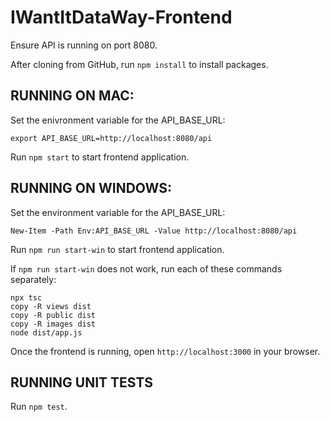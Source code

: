 # IWantItDataWay-Frontend
Ensure API is running on port 8080.

After cloning from GitHub, run `npm install` to install packages.

RUNNING ON MAC:
---
Set the enivronment variable for the API_BASE_URL:

`export API_BASE_URL=http://localhost:8080/api`

Run `npm start` to start frontend application.


RUNNING ON WINDOWS:
---
Set the environment variable for the API_BASE_URL:

`New-Item -Path Env:API_BASE_URL -Value http://localhost:8080/api`

Run `npm run start-win` to start frontend application.

If `npm run start-win` does not work, run each of these commands separately:

```
npx tsc
copy -R views dist
copy -R public dist
copy -R images dist
node dist/app.js
```

Once the frontend is running, open `http://localhost:3000` in your browser.

RUNNING UNIT TESTS
---
Run `npm test`.